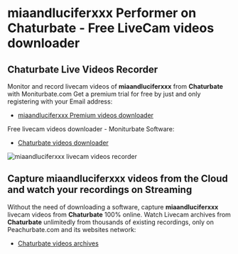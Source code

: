 # miaandluciferxxx Performer on Chaturbate - Free LiveCam videos downloader

## Chaturbate Live Videos Recorder

Monitor and record livecam videos of **miaandluciferxxx** from **Chaturbate** with Moniturbate.com
Get a premium trial for free by just and only registering with your Email address:
* [miaandluciferxxx Premium videos downloader](https://moniturbate.com/request-demo-licence-key.html)

Free livecam videos downloader - Moniturbate Software:
* [Chaturbate videos downloader](https://moniturbate.com/moniturbate-download-software.html)

![miaandluciferxxx livecam videos recorder](https://peachurnet.com/templates/moniturbate-software.png)


## Capture miaandluciferxxx videos from the Cloud and watch your recordings on Streaming

Without the need of downloading a software, capture **miaandluciferxxx** livecam videos from **Chaturbate** 100% online.
Watch Livecam archives from **Chaturbate** unlimitedly from thousands of existing recordings, only on Peachurbate.com and its websites network:
* [Chaturbate videos archives](https://peachurnet.com/)